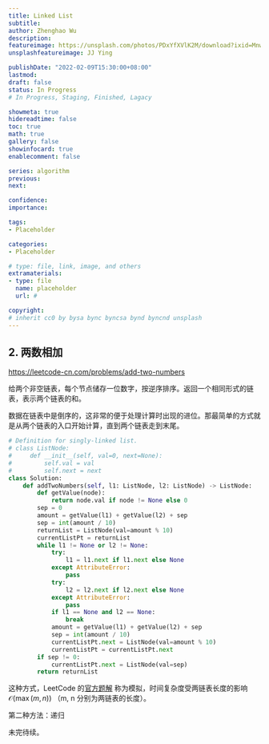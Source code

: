 ```yaml
---
title: Linked List
subtitle: 
author: Zhenghao Wu
description: 
featureimage: https://unsplash.com/photos/PDxYfXVlK2M/download?ixid=MnwxMjA3fDB8MXxzZWFyY2h8MXx8bGlua2VkfHwwfHx8fDE2NDMwNDYwMTQ&force=true&w=2400
unsplashfeatureimage: JJ Ying

publishDate: "2022-02-09T15:30:00+08:00"
lastmod: 
draft: false
status: In Progress
# In Progress, Staging, Finished, Lagacy

showmeta: true
hidereadtime: false
toc: true
math: true
gallery: false
showinfocard: true
enablecomment: false

series: algorithm
previous:
next:

confidence: 
importance: 

tags:
- Placeholder

categories:
- Placeholder

# type: file, link, image, and others
extramaterials:
- type: file
  name: placeholder
  url: #

copyright: 
# inherit cc0 by bysa bync byncsa bynd byncnd unsplash
---
```


## 2. 两数相加

https://leetcode-cn.com/problems/add-two-numbers

给两个非空链表，每个节点储存一位数字，按逆序排序。返回一个相同形式的链表，表示两个链表的和。

数据在链表中是倒序的，这非常的便于处理计算时出现的进位。那最简单的方式就是从两个链表的入口开始计算，直到两个链表走到末尾。

```python
# Definition for singly-linked list.
# class ListNode:
#     def __init__(self, val=0, next=None):
#         self.val = val
#         self.next = next
class Solution:
    def addTwoNumbers(self, l1: ListNode, l2: ListNode) -> ListNode:
        def getValue(node):
            return node.val if node != None else 0
        sep = 0
        amount = getValue(l1) + getValue(l2) + sep
        sep = int(amount / 10)
        returnList = ListNode(val=amount % 10)
        currentListPt = returnList
        while l1 != None or l2 != None:
            try:
                l1 = l1.next if l1.next else None
            except AttributeError:
                pass
            try:
                l2 = l2.next if l2.next else None
            except AttributeError:
                pass
            if l1 == None and l2 == None:
                break
            amount = getValue(l1) + getValue(l2) + sep
            sep = int(amount / 10)
            currentListPt.next = ListNode(val=amount % 10)
            currentListPt = currentListPt.next
        if sep != 0:
            currentListPt.next = ListNode(val=sep)
        return returnList
```

这种方式，LeetCode 的[官方题解](https://leetcode-cn.com/problems/add-two-numbers/solution/liang-shu-xiang-jia-by-leetcode-solution/) 称为模拟，时间复杂度受两链表长度的影响 $\mathcal{O}(\max(m,n))$ （m, n 分别为两链表的长度）。

第二种方法：递归

未完待续。